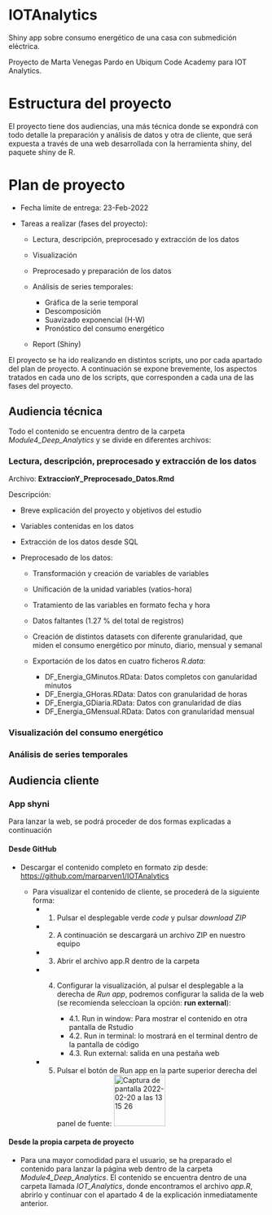 # IOTAnalytics

Shiny app sobre consumo energético de una casa con submedición eléctrica.

Proyecto de Marta Venegas Pardo en Ubiqum Code Academy para IOT Analytics.

# Estructura del proyecto

El proyecto tiene dos audiencias, una más técnica donde se expondrá con todo detalle la preparación y análisis de datos y otra de cliente, que será expuesta a través de una web desarrollada con la herramienta shiny, del paquete shiny de R.


# Plan de proyecto

- Fecha límite de entrega: 23-Feb-2022
- Tareas a realizar (fases del proyecto):
    
    - Lectura, descripción, preprocesado y extracción de los datos
    - Visualización 
    - Preprocesado y preparación de los datos 
    - Análisis de series temporales: 
    
        * Gráfica de la serie temporal
        * Descomposición
        * Suavizado exponencial (H-W)
        * Pronóstico del consumo energético
    - Report (Shiny) 

El proyecto se ha ido realizando en distintos scripts, uno por cada apartado del plan de proyecto. A continuación se expone brevemente, los aspectos tratados en cada uno de los scripts, que corresponden a cada una de las fases del proyecto.

## Audiencia técnica

Todo el contenido se encuentra dentro de la carpeta *Module4_Deep_Analytics* y se divide en diferentes archivos:

### Lectura, descripción, preprocesado y extracción de los datos

Archivo: **ExtraccionY_Preprocesado_Datos.Rmd**

Descripción:

- Breve explicación del proyecto y objetivos del estudio
- Variables contenidas en los datos
- Extracción de los datos desde SQL
- Preprocesado de los datos:

    * Transformación y creación de variables de variables
    * Unificación de la unidad variables (vatios-hora)
    * Tratamiento de las variables en formato fecha y hora
    * Datos faltantes (1.27 % del total de registros)
    * Creación de distintos datasets con diferente granularidad, que miden el consumo energético por minuto, diario, mensual y semanal
    * Exportación de los datos en cuatro ficheros *R.data*:

        - DF_Energia_GMinutos.RData: Datos completos con ganularidad minutos
        - DF_Energia_GHoras.RData: Datos con granularidad de horas
        - DF_Energia_GDiaria.RData: Datos con granularidad de días
        - DF_Energia_GMensual.RData: Datos con granularidad mensual

### Visualización del consumo energético

### Análisis de series temporales 


## Audiencia cliente

### App shyni

Para lanzar la web, se podrá proceder de dos formas explicadas a continuación

#### Desde GitHub

- Descargar el contenido completo en formato zip desde: https://github.com/marparven1/IOTAnalytics 

    - Para visualizar el contenido de cliente, se procederá de la siguiente forma:
        * 1. Pulsar el desplegable verde *code* y pulsar *download ZIP*
        * 2. A continuación se descargará un archivo ZIP en nuestro equipo
        * 3. Abrir el archivo app.R dentro de la carpeta
        * 4. Configurar la visualización, al pulsar el desplegable a la derecha de *Run app*, podremos configurar la salida de la web (se recomienda seleccioan la opción: **run external**):
     
             - 4.1. Run in window: Para mostrar el contenido en otra pantalla de Rstudio
             - 4.2. Run in terminal: lo mostrará en el terminal dentro de la pantalla de código 
             - 4.3. Run external: salida en una pestaña web
        *  5. Pulsar el botón de Run app en la parte superior derecha del panel de fuente: <img width="101" alt="Captura de pantalla 2022-02-20 a las 13 15 26" src="https://user-images.githubusercontent.com/79573831/154841954-5e17e5b4-7fd1-43c9-a746-32b91979ff4d.png">
 
#### Desde la propia carpeta de proyecto
   
- Para una mayor comodidad para el usuario, se ha preparado el contenido para lanzar la página web dentro de la carpeta *Module4_Deep_Analytics*. El contenido se encuentra dentro de una carpeta llamada *IOT_Analytics*, donde encontramos el archivo *app.R*, abrirlo y continuar con el apartado 4 de la explicación inmediatamente anterior.





